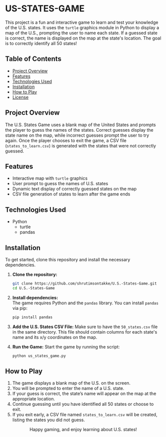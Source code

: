 <h1>US-STATES-GAME</h1>

This project is a fun and interactive game to learn and test your knowledge of the U.S. states. It uses the `turtle` graphics module in Python to display a map of the U.S., prompting the user to name each state. If a guessed state is correct, the name is displayed on the map at the state's location. The goal is to correctly identify all 50 states!

## Table of Contents
- [Project Overview](#project-overview)
- [Features](#features)
- [Technologies Used](#technologies-used)
- [Installation](#installation)
- [How to Play](#how-to-play)
- [License](#license)

## Project Overview
The U.S. States Game uses a blank map of the United States and prompts the player to guess the names of the states. Correct guesses display the state name on the map, while incorrect guesses prompt the user to try again. Once the player chooses to exit the game, a CSV file (`states_to_learn.csv`) is generated with the states that were not correctly guessed.

## Features
- Interactive map with `turtle` graphics
- User prompt to guess the names of U.S. states
- Dynamic text display of correctly guessed states on the map
- CSV file generation of states to learn after the game ends

## Technologies Used
- Python
  - turtle
  - pandas

## Installation
To get started, clone this repository and install the necessary dependencies.

1. **Clone the repository:**
   ```bash
   git clone https://github.com/shrutimsontakke/U.S.-States-Game.git
   cd U.S.-States-Game
   ```

2. **Install dependencies:**  
   The game requires Python and the `pandas` library. You can install `pandas` via pip:
   ```bash
   pip install pandas
   ```

3. **Add the U.S. States CSV File:**
   Make sure to have the `50_states.csv` file in the same directory. This file should contain columns for each state's name and its x/y coordinates on the map.

4. **Run the Game:**
   Start the game by running the script:
   ```bash
   python us_states_game.py
   ```

## How to Play
1. The game displays a blank map of the U.S. on the screen.
2. You will be prompted to enter the name of a U.S. state.
3. If your guess is correct, the state’s name will appear on the map at the appropriate location.
4. Continue guessing until you have identified all 50 states or choose to exit.
5. If you exit early, a CSV file named `states_to_learn.csv` will be created, listing the states you did not guess.

<div align="center">
Happy gaming, and enjoy learning about U.S. states!</div>
